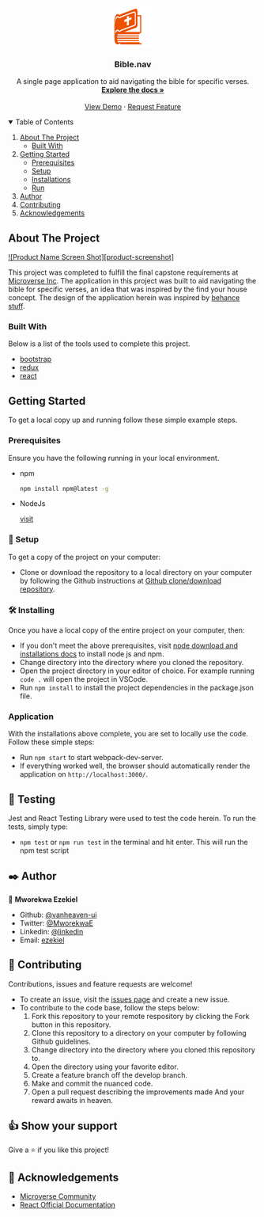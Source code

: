 <br />
<p align="center">
  <a href="https://github.com/vanheaven-ui/bible.nav-ui">
    <img src="src/images/logo.png" alt="Logo" width="80" height="80">
  </a>

  <h3 align="center">Bible.nav</h3>

  <p align="center">
    A single page application to aid navigating the bible for specific verses.
    <br />
    <a href="https://github.com/othneildrew/Best-README-Template"><strong>Explore the docs »</strong></a>
    <br />
    <br />
    <a href="https://guarded-springs-59282.herokuapp.com/">View Demo</a>
    ·
    <a href="https://github.com/vanheaven-ui/bible.nav-ui/issues">Request Feature</a>
  </p>
</p>

<details open="open">
  <summary>Table of Contents</summary>
  <ol>
    <li>
      <a href="#about-the-project">About The Project</a>
      <ul>
        <li><a href="#built-with">Built With</a></li>
      </ul>
    </li>
    <li>
      <a href="#getting-started">Getting Started</a>
      <ul>
        <li><a href="#prerequisites">Prerequisites</a></li>
        <li><a href="#setup">Setup</a></li>
        <li><a href="#installation">Installations</a></li>
        <li><a href="#run">Run</a></li>
      </ul>
    </li>
    <li><a href="#author">Author</a></li>
    <li><a href="#contributing">Contributing</a></li>
    <li><a href="#acknowledgements">Acknowledgements</a></li>
  </ol>
</details>

## About The Project

[![Product Name Screen Shot][product-screenshot]](https://example.com)


This project was completed to fulfill the final capstone requirements at [Microverse Inc](). The application in this project was built to aid navigating the bible for specific verses, an idea that was inspired by the find your house concept. The design of the application herein was inspired by [behance stuff]().

### Built With

Below is a list of the tools used to complete this project.
* [bootstrap](https://react-bootstrap.github.io/)
* [redux](https://redux.js.org/)
* [react](https://reactjs.org/)

## Getting Started

To get a local copy up and running follow these simple example steps.

### Prerequisites

Ensure you have the following running in your local environment.
* npm
  ```sh
  npm install npm@latest -g
  ```
* NodeJs
  <br>

  [visit](https://nodejs.org/en/download/)

### 🔨 Setup

To get a copy of the project on your computer:

- Clone or download the repository to a local directory on your computer by following the Github instructions at [Github clone/download repository](https://docs.github.com/en/enterprise/2.13/user/articles/cloning-a-repository).

### 🛠 Installing <a name = "ins"></a>

Once you have a local copy of the entire project on your computer, then:

- If you don't meet the above prerequisites, visit [node download and installations docs](https://docs.npmjs.com/downloading-and-installing-node-js-and-npm) to install node js and npm.
- Change directory into the directory where you cloned the repository.
- Open the project directory in your editor of choice. For example running `code .` will open the project in VSCode.
- Run `npm install` to install the project dependencies in the package.json file.

### Application <a name = "app"></a>

With the installations above complete, you are set to locally use the code. Follow these simple steps:

- Run `npm start` to start webpack-dev-server.
- If everything worked well, the browser should automatically render the application on `http://localhost:3000/`.

## 🧪 Testing <a name= "tests"></a>

Jest and React Testing Library were used to test the code herein.
To run the tests, simply type:
- `npm test` or `npm run test` in the terminal and hit enter. This will run the npm test script

## ✒️ Author <a name = "author"></a>

👤 **Mworekwa Ezekiel**

- Github: [@vanheaven-ui](https://github.com/vanheaven-ui)
- Twitter: [@MworekwaE](https://twitter.com/MworekwaE)
- Linkedin: [@linkedin](https://www.linkedin.com/in/vanheaven/)
- Email: [ezekiel](mailto:vanheaven6@gmail.com)

## 🤝 Contributing

Contributions, issues and feature requests are welcome!

- To create an issue, visit the [issues page](https://github.com/vanheaven-ui/React-calc/issues) and create a new issue.
- To contribute to the code base, follow the steps below:
  1. Fork this repository to your remote respository by clicking the Fork button in this repository.
  2. Clone this repository to a directory on your computer by following Github guidelines.
  3. Change directory into the directory where you cloned this repository to.
  4. Open the directory using your favorite editor.
  5. Create a feature branch off the develop branch.
  6. Make and commit the nuanced code.
  7. Open a pull request describing the improvements made
     And your reward awaits in heaven.

## 👍 Show your support

Give a ⭐️ if you like this project!

## :clap: Acknowledgements

- [Microverse Community](https://www.microverse.org/) <br />
- [React Official Documentation](https://reactjs.org/)
